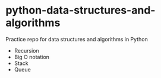 # python-data-structures-and-algorithms
Practice repo for data structures and algorithms in Python

- Recursion
- Big O notation
- Stack
- Queue